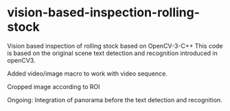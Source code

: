 # vision-based-inspection-rolling-stock
Vision based inspection of rolling stock based on OpenCV-3-C++ 
This code is based on the original scene text detection and recognition introduced in openCV3.

Added video/image macro to work with video sequence.

Cropped image according to ROI

Ongoing: Integration of panorama before the text detection and recognition.

